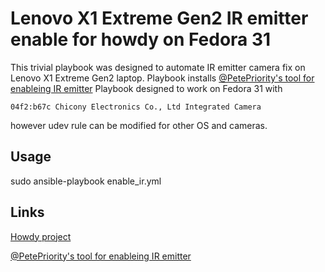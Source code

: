 # Lenovo X1 Extreme Gen2 IR emitter enable for howdy on Fedora 31
This trivial playbook was designed to automate IR emitter camera fix
on Lenovo X1 Extreme Gen2 laptop.
Playbook installs [@PetePriority's tool for enableing IR emitter](https://github.com/PetePriority/chicony-ir-toggle)
Playbook designed to work on Fedora 31 with 

`04f2:b67c Chicony Electronics Co., Ltd Integrated Camera`

however udev rule can be modified for other OS and cameras.

## Usage
sudo ansible-playbook enable_ir.yml

## Links
[Howdy project](https://github.com/boltgolt/howdy)

[@PetePriority's tool for enableing IR emitter](https://github.com/PetePriority/chicony-ir-toggle)
